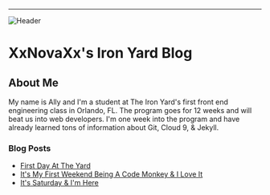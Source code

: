 ---

![Header](https://vfs-gce-usw-07.c9.io/vfs/1008099/0TRPaUpAwYSIfOFX/workspace/Graphics/r_atr-header-main.jpg)

# XxNovaXx's Iron Yard Blog

## About Me

My name is Ally and I'm a student at The Iron Yard's first front end engineering class in Orlando, FL. The program goes for 12 weeks and will beat us into web developers. I'm one week into the program and have already learned tons of information about Git, Cloud 9, & Jekyll. 

### Blog Posts

 - [First Day At The Yard](/2014/09/22/FirstDayAtTheYard.html)
 - [It's My First Weekend Being A Code Monkey & I Love It](/2014/09/27/FifthDayAtTheYard.html)
 - [It's Saturday & I'm Here](/2014/09/28/SixthDayAtTheYard.html)